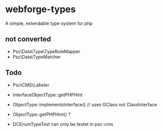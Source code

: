 webforge-types
==============

A simple, extendable type system for php

##  not converted

  - Psc\Data\Type\TypeRuleMapper
  - Psc\Data\TypeMatcher

## Todo

  - Psc\CMS\Labeler
  - InterfaceObjectType::getPHPHint
  - ObjectType::implementsInterface() // uses GClass not ClassInterface
  - ObjectType::getPHPHint() ?

  - DCEnumTypeTest can only be testet in psc-cms
